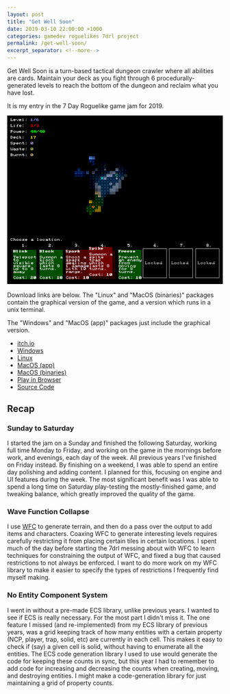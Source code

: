 ```yaml
---
layout: post
title: "Get Well Soon"
date: 2019-03-10 22:00:00 +1000
categories: gamedev roguelikes 7drl project
permalink: /get-well-soon/
excerpt_separator: <!--more-->
---
```


Get Well Soon is a turn-based tactical dungeon crawler where all abilities are cards.
Maintain your deck as you fight through 6 procedurally-generated levels to
reach the bottom of the dungeon and reclaim what you have lost.

It is my entry in the 7 Day Roguelike game jam for 2019.

![screenshot](/images/get-well-soon/screenshot.png)

Download links are below.
The "Linux" and "MacOS (binaries)" packages contain the graphical version of the game,
and a version which runs in a unix terminal.

The "Windows" and "MacOS (app)" packages just include the graphical version.

- [itch.io](https://gridbugs.itch.io/get-well-soon)
- [Windows](https://files.gridbugs.org/get-well-soon-windows-x86_64-7drl.zip)
- [Linux](https://files.gridbugs.org/get-well-soon-linux-x86_64-7drl.zip)
- [MacOS (app)](https://files.gridbugs.org/GetWellSoon-7drl.dmg)
- [MacOS (binaries)](https://files.gridbugs.org/get-well-soon-macos-x86_64-7drl.zip)
- [Play in Browser](https://games.gridbugs.org/get-well-soon/7drl/)
- [Source Code](https://github.com/stevebob/gws/tree/7drl)

<!--more-->

## Recap

### Sunday to Saturday

I started the jam on a Sunday and finished the following Saturday, working full
time Monday to Friday, and working on the game in the mornings before work, and
evenings, each day of the week. All previous years I've finished on Friday
instead. By finishing on a weekend, I was able to spend an entire day polishing
and adding content. I planned for this, focusing on engine and UI features
during the week. The most significant benefit was I was able to spend a long
time on Saturday play-testing the mostly-finished game, and tweaking balance,
which greatly improved the quality of the game.

### Wave Function Collapse

I use [WFC](/wave-function-collapse) to generate terrain, and then do a pass
over the output to add items and characters. Coaxing WFC to generate
interesting levels requires carefully restricting it from placing certain tiles
in certain locations. I spent much of the day before starting the 7drl messing
about with WFC to learn techniques for constraining the output of WFC, and fixed
a bug that caused restrictions to not always be enforced. I want to do more work
on my WFC library to make it easier to specify the types of restrictions I
frequently find myself making.

### No Entity Component System

I went in without a pre-made ECS library, unlike previous years. I wanted to see
if ECS is really necessary. For the most part I didn't miss it. The one feature
I missed (and re-implemented) from my ECS library of previous years, was a grid
keeping track of how many entities with a certain property (NCP, player, trap,
solid, etc) are currently in each cell. This makes it easy to check if (say) a
given cell is solid, without having to enumerate all the entities. The ECS code
generation library I used to use would generate the code for keeping these
counts in sync, but this year I had to remember to add code for increasing and
decreasing the counts when creating, moving, and destroying entities. I might
make a code-generation library for just maintaining a grid of property counts.
